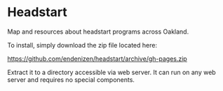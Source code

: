 Headstart
=========

Map and resources about headstart programs across Oakland.

To install, simply download the zip file located here:

https://github.com/endenizen/headstart/archive/gh-pages.zip

Extract it to a directory accessible via web server. It can run on any web server and requires no special components.
